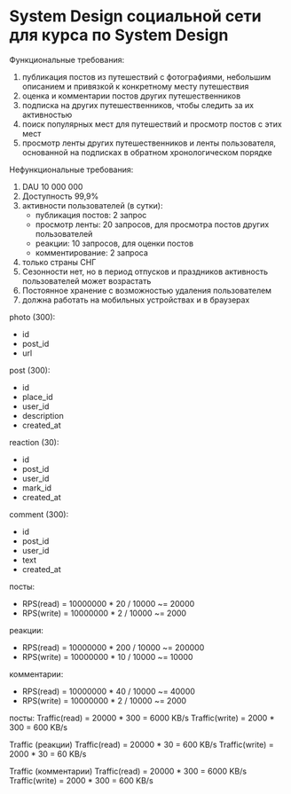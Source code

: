 # System Design социальной сети для курса по System Design

Функциональные требования:
1. публикация постов из путешествий с фотографиями, небольшим описанием и привязкой к конкретному месту путешествия
2. оценка и комментарии постов других путешественников
3. подписка на других путешественников, чтобы следить за их активностью
4. поиск популярных мест для путешествий и просмотр постов с этих мест
5. просмотр ленты других путешественников и ленты пользователя, основанной на подписках в обратном хронологическом порядке

Нефункциональные требования:
1. DAU 10 000 000 
2. Доступность 99,9%
3. активности пользователей (в сутки):
    * публикация постов: 2 запрос
    * просмотр ленты: 20 запросов, для просмотра постов других пользователей
    * реакции: 10 запросов, для оценки постов
    * комментирование: 2 запроса
4. только страны СНГ
5. Сезонности нет, но в период отпусков и праздников активность пользователей может возрастать
6. Постоянное хранение с возможностью удаления пользователем
7. должна работать на мобильных устройствах и в браузерах


photo (300):
* id
* post_id
* url

post (300):
* id
* place_id
* user_id
* description
* created_at

reaction (30):
* id
* post_id
* user_id
* mark_id
* created_at

comment (300):
* id
* post_id
* user_id	
* text
* created_at

посты:
* RPS(read) = 10000000 * 20 / 10000 ~= 20000
* RPS(write) = 10000000 * 2 / 10000 ~= 2000

реакции:
* RPS(read) = 10000000 * 200 / 10000 ~= 200000
* RPS(write) = 10000000 * 10 / 10000 ~= 10000

комментарии:
* RPS(read) = 10000000 * 40 / 10000 ~= 40000
* RPS(write) = 10000000 * 2 / 10000 ~= 2000


посты:
Traffic(read) = 20000 * 300 = 6000 KB/s
Traffic(write) = 2000 * 300 = 600 KB/s

Traffic (реакции)
Traffic(read) = 20000 * 30 = 600 KB/s
Traffic(write) = 2000 * 30 = 60 KB/s

Traffic (комментарии)
Traffic(read) = 20000 * 300 = 6000 KB/s
Traffic(write) = 2000 * 300 = 600 KB/s
